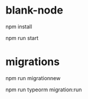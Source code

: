 # blank-node

npm install

npm run start

# migrations

npm run migrationnew

npm run typeorm migration:run




